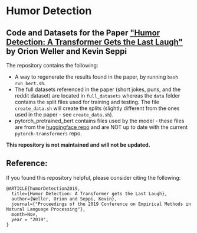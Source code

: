 # Humor Detection
## Code and Datasets for the Paper ["Humor Detection: A Transformer Gets the Last Laugh"](https://arxiv.org/abs/1909.00252) by Orion Weller and Kevin Seppi
The repository contains the following:
 - A way to regenerate the results found in the paper, by running `bash run_bert.sh`.  
 - The full datasets referenced in the paper (short jokes, puns, and the reddit dataset) are located in `full_datasets` whereas the `data` folder contains the split files used for training and testing.  The file `create_data.sh` will create the splits (slightly different from the ones used in the paper - see `create_data.sh`).
- pytorch_pretrained_bert contains files used by the model - these files are from the [huggingface repo](https://github.com/huggingface/pytorch-transformers#Training-large-models-introduction,-tools-and-examples) and are NOT up to date with the current `pytorch-transformers` repo.  

**This repository is not maintained and will not be updated.**

## Reference:
If you found this repository helpful, please consider citing the following:
```
@ARTICLE{humorDetection2019,
  title={Humor Detection: A Transformer gets the Last Laugh},
  author={Weller, Orion and Seppi, Kevin},
  journal={"Proceedings of the 2019 Conference on Empirical Methods in Natural Language Processing"},
  month=Nov,
  year = "2019",
}
```


